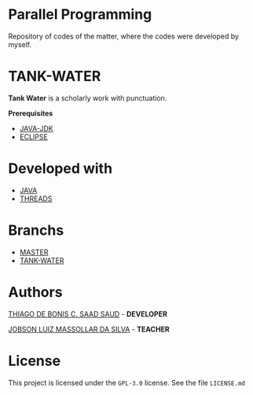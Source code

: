 # Parallel Programming
Repository of codes of the matter, where the codes were developed by myself.

 # TANK-WATER
**Tank Water** is a scholarly work with punctuation.

**Prerequisites**
- [JAVA-JDK](https://www.oracle.com/technetwork/pt/java/javase/downloads/jdk8-downloads-2133151.html)
- [ECLIPSE](https://www.eclipse.org/downloads/)

# Developed with
- [JAVA](https://docs.oracle.com/javase/7/docs/api/)
- [THREADS](https://docs.oracle.com/javase/7/docs/api/java/lang/Thread.html)

# Branchs
- [MASTER](https://github.com/university-veiga-de-almeida/parallel-programming)
- [TANK-WATER](https://github.com/university-veiga-de-almeida/parallel-programming/tree/tank-water)

# Authors
[THIAGO DE BONIS C. SAAD SAUD](https://www.linkedin.com/in/thiagodebonisoficial/) - **DEVELOPER**

[JOBSON LUIZ MASSOLLAR DA SILVA](https://www.linkedin.com/in/jobson-luiz-177041b/) - **TEACHER**

# License
This project is licensed under the `GPL-3.0` license. See the file `LICENSE.md`